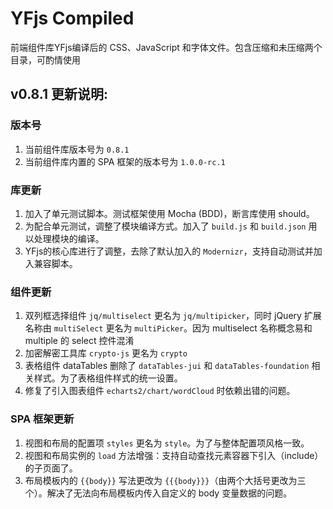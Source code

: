 # YFjs Compiled
前端组件库YFjs编译后的 CSS、JavaScript 和字体文件。包含压缩和未压缩两个目录，可酌情使用

## v0.8.1 更新说明: 

### 版本号

1. 当前组件库版本号为 `0.8.1`
2. 当前组件库内置的 SPA 框架的版本号为 `1.0.0-rc.1`

### 库更新

1. 加入了单元测试脚本。测试框架使用 Mocha (BDD)，断言库使用 should。
2. 为配合单元测试，调整了模块编译方式。加入了 `build.js` 和 `build.json` 用以处理模块的编译。
3. YFjs的核心库进行了调整，去除了默认加入的 `Modernizr`，支持自动测试并加入兼容脚本。

### 组件更新

1. 双列框选择组件 `jq/multiselect` 更名为 `jq/multipicker`，同时 jQuery 扩展名称由 `multiSelect` 更名为 `multiPicker`。因为 multiselect 名称概念易和 multiple 的 select 控件混淆
2. 加密解密工具库 `crypto-js` 更名为 `crypto`
3. 表格组件 dataTables 删除了 `dataTables-jui` 和 `dataTables-foundation` 相关样式。为了表格组件样式的统一设置。
4. 修复了引入图表组件 `echarts2/chart/wordCloud` 时依赖出错的问题。

### SPA 框架更新

1. 视图和布局的配置项 `styles` 更名为 `style`。为了与整体配置项风格一致。
2. 视图和布局实例的 `load` 方法增强：支持自动查找元素容器下引入（include）的子页面了。
3. 布局模板内的 `{{body}}` 写法更改为 `{{{body}}}`（由两个大括号更改为三个）。解决了无法向布局模板内传入自定义的 body 变量数据的问题。

